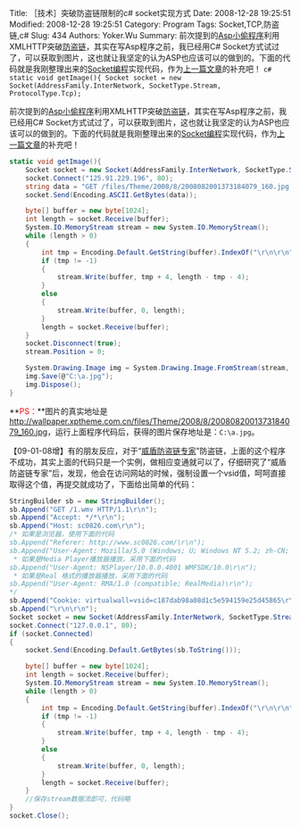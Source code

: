 ﻿Title: ［技术］突破防盗链限制的c# socket实现方式
Date: 2008-12-28 19:25:51
Modified: 2008-12-28 19:25:51
Category: Program
Tags: Socket,TCP,防盗链,c#
Slug: 434
Authors: Yoker.Wu
Summary: 
    前次提到的[Asp小偷程序](http://www.google.com/search?hl=zh-CN&q=Asp%E5%B0%8F%E5%81%B7%E7%A8%8B%E5%BA%8F&client=pub-9809305251274649)利用XMLHTTP突破[防盗链](http://www.google.com/search?hl=zh-CN&q=%E9%98%B2%E7%9B%97%E9%93%BE&client=pub-9809305251274649)，其实在写Asp程序之前，我已经用C# Socket方式试过了，可以获取到图片，这也就让我坚定的认为ASP也应该可以的做到的。下面的代码就是我刚整理出来的[Socket编程](http://www.google.com/search?hl=zh-CN&q=Socket%E7%BC%96%E7%A8%8B&client=pub-9809305251274649)实现代码，作为[上一篇文章]({filename}/history/432.md)的补充吧！
    ```c#
    static void getImage(){
    Socket socket = new Socket(AddressFamily.InterNetwork, SocketType.Stream, ProtocolType.Tcp);
    ```

前次提到的[Asp小偷程序](http://www.google.com/search?hl=zh-CN&q=Asp%E5%B0%8F%E5%81%B7%E7%A8%8B%E5%BA%8F&client=pub-9809305251274649)利用XMLHTTP突破[防盗链](http://www.google.com/search?hl=zh-CN&q=%E9%98%B2%E7%9B%97%E9%93%BE&client=pub-9809305251274649)，其实在写Asp程序之前，我已经用C# Socket方式试过了，可以获取到图片，这也就让我坚定的认为ASP也应该可以的做到的。下面的代码就是我刚整理出来的[Socket编程](http://www.google.com/search?hl=zh-CN&q=Socket%E7%BC%96%E7%A8%8B&client=pub-9809305251274649)实现代码，作为[上一篇文章]({filename}/history/432.md)的补充吧！

```c#
static void getImage(){
    Socket socket = new Socket(AddressFamily.InterNetwork, SocketType.Stream, ProtocolType.Tcp);
    socket.Connect("125.91.229.196", 80);
    string data = "GET /files/Theme/2008/8/2008082001373184079_160.jpg HTTP/1.0\r\nHost: wallpaper.xptheme.com.cn\r\nAccept: */*\r\nUser-Agent: Mozilla/5.0 (Windows; U; Windows NT 5.2; zh-CN; rv:1.9.0.4)\r\nReferer: http://wallpaper.xptheme.com.cn/\r\n\r\n";
    socket.Send(Encoding.ASCII.GetBytes(data));

    byte[] buffer = new byte[1024];
    int length = socket.Receive(buffer);
    System.IO.MemoryStream stream = new System.IO.MemoryStream();
    while (length > 0)
    {
        int tmp = Encoding.Default.GetString(buffer).IndexOf("\r\n\r\n");
        if (tmp != -1)
        {
            stream.Write(buffer, tmp + 4, length - tmp - 4);
        }
        else
        {
            stream.Write(buffer, 0, length);
        }    
        length = socket.Receive(buffer);
    }
    socket.Disconnect(true);
    stream.Position = 0;

    System.Drawing.Image img = System.Drawing.Image.FromStream(stream, true);
    img.Save(@"C:\a.jpg");
    img.Dispose();
}
```
**<span style="color:Red">PS：</span>**图片的真实地址是<http://wallpaper.xptheme.com.cn/files/Theme/2008/8/2008082001373184079_160.jpg>，运行上面程序代码后，获得的图片保存地址是：`C:\a.jpg`。

【09-01-08增】有的朋友反应，对于“[威盾防盗链专家](http://www.google.com/search?hl=zh-CN&q=%E5%A8%81%E7%9B%BE%E9%98%B2%E7%9B%97%E9%93%BE%E4%B8%93%E5%AE%B6&client=pub-9809305251274649)”防盗链，上面的这个程序不成功，其实上面的代码只是一个实例，做相应变通就可以了，仔细研究了“威盾防盗链专家”后，发现，他会在访问网站的时候，强制设置一个vsid值，呵呵直接取得这个值，再提交就成功了，下面给出简单的代码：

```c#
StringBuilder sb = new StringBuilder();
sb.Append("GET /1.wmv HTTP/1.1\r\n");
sb.Append("Accept: */*\r\n");
sb.Append("Host: sc0826.com\r\n");
/* 如果是浏览器，使用下面的代码
sb.Append("Referer: http://www.sc0826.com/\r\n");
sb.Append("User-Agent: Mozilla/5.0 (Windows; U; Windows NT 5.2; zh-CN; rv:1.9.0.4) Gecko/2008102920 Firefox/3.0.4\r\n");
 * 如果是Media Player播放器播放，采用下面的代码
sb.Append("User-Agent: NSPlayer/10.0.0.4001 WMFSDK/10.0\r\n");
 * 如果是Real 格式的播放器播放，采用下面的代码
sb.Append("User-Agent: RMA/1.0 (compatible; RealMedia)\r\n");
*/
sb.Append("Cookie: virtualwall=vsid=c187dab98a08d1c5e594159e25d45865\r\n");
sb.Append("\r\n\r\n");
Socket socket = new Socket(AddressFamily.InterNetwork, SocketType.Stream, ProtocolType.Tcp);
socket.Connect("127.0.0.1", 80);
if (socket.Connected)
{
	socket.Send(Encoding.Default.GetBytes(sb.ToString()));

    byte[] buffer = new byte[1024];
    int length = socket.Receive(buffer);
    System.IO.MemoryStream stream = new System.IO.MemoryStream();
    while (length > 0)
    {
        int tmp = Encoding.Default.GetString(buffer).IndexOf("\r\n\r\n");
        if (tmp != -1)
        {
            stream.Write(buffer, tmp + 4, length - tmp - 4);
        }
        else
        {
            stream.Write(buffer, 0, length);
        }    
        length = socket.Receive(buffer);
    }
	//保存stream数据流即可，代码略
}
socket.Close();
```